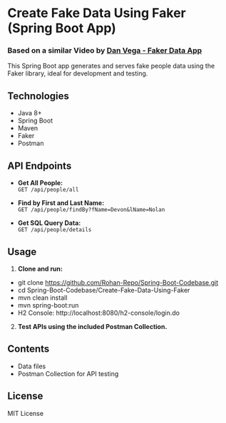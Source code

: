 # Create Fake Data Using Faker (Spring Boot App)

### Based on a similar Video by [Dan Vega - Faker Data App](https://www.youtube.com/watch?v=UzBOv_SHUng)

This Spring Boot app generates and serves fake people data using the Faker library, ideal for development and testing.

## Technologies
- Java 8+
- Spring Boot
- Maven
- Faker
- Postman

## API Endpoints

- **Get All People:**  
  `GET /api/people/all`

- **Find by First and Last Name:**  
  `GET /api/people/findBy?fName=Devon&lName=Nolan`

- **Get SQL Query Data:**  
  `GET /api/people/details`

## Usage

1. **Clone and run:**
- git clone https://github.com/Rohan-Repo/Spring-Boot-Codebase.git 
- cd Spring-Boot-Codebase/Create-Fake-Data-Using-Faker 
- mvn clean install 
- mvn spring-boot:run
- H2 Console: http://localhost:8080/h2-console/login.do

2. **Test APIs using the included Postman Collection.**

## Contents
- Data files
- Postman Collection for API testing

## License

MIT License
